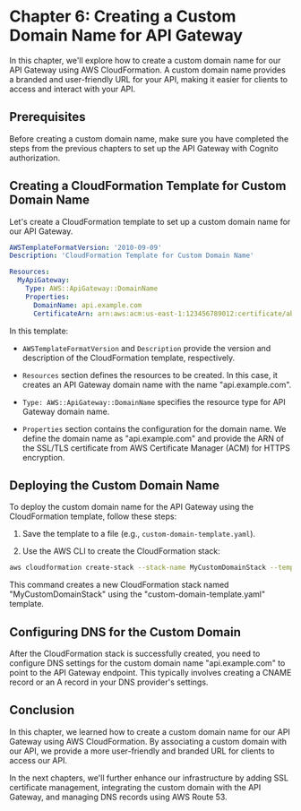 # Chapter 6: Creating a Custom Domain Name for API Gateway

In this chapter, we'll explore how to create a custom domain name for our API Gateway using AWS CloudFormation. A custom domain name provides a branded and user-friendly URL for your API, making it easier for clients to access and interact with your API.

## Prerequisites

Before creating a custom domain name, make sure you have completed the steps from the previous chapters to set up the API Gateway with Cognito authorization.

## Creating a CloudFormation Template for Custom Domain Name

Let's create a CloudFormation template to set up a custom domain name for our API Gateway.

```yaml
AWSTemplateFormatVersion: '2010-09-09'
Description: 'CloudFormation Template for Custom Domain Name'

Resources:
  MyApiGateway:
    Type: AWS::ApiGateway::DomainName
    Properties:
      DomainName: api.example.com
      CertificateArn: arn:aws:acm:us-east-1:123456789012:certificate/abcdefg-1234-5678-90ab-cdef12345678
```

In this template:

- `AWSTemplateFormatVersion` and `Description` provide the version and description of the CloudFormation template, respectively.

- `Resources` section defines the resources to be created. In this case, it creates an API Gateway domain name with the name "api.example.com".

- `Type: AWS::ApiGateway::DomainName` specifies the resource type for API Gateway domain name.

- `Properties` section contains the configuration for the domain name. We define the domain name as "api.example.com" and provide the ARN of the SSL/TLS certificate from AWS Certificate Manager (ACM) for HTTPS encryption.

## Deploying the Custom Domain Name

To deploy the custom domain name for the API Gateway using the CloudFormation template, follow these steps:

1. Save the template to a file (e.g., `custom-domain-template.yaml`).

2. Use the AWS CLI to create the CloudFormation stack:

```bash
aws cloudformation create-stack --stack-name MyCustomDomainStack --template-body file://custom-domain-template.yaml
```

This command creates a new CloudFormation stack named "MyCustomDomainStack" using the "custom-domain-template.yaml" template.

## Configuring DNS for the Custom Domain

After the CloudFormation stack is successfully created, you need to configure DNS settings for the custom domain name "api.example.com" to point to the API Gateway endpoint. This typically involves creating a CNAME record or an A record in your DNS provider's settings.

## Conclusion

In this chapter, we learned how to create a custom domain name for our API Gateway using AWS CloudFormation. By associating a custom domain with our API, we provide a more user-friendly and branded URL for clients to access our API.

In the next chapters, we'll further enhance our infrastructure by adding SSL certificate management, integrating the custom domain with the API Gateway, and managing DNS records using AWS Route 53.